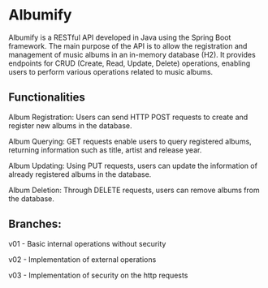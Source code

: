 
# Albumify

Albumify is a RESTful API developed in Java using the Spring Boot framework. The main purpose of the API is to allow the registration and management of music albums in an in-memory database (H2). It provides endpoints for CRUD (Create, Read, Update, Delete) operations, enabling users to perform various operations related to music albums.

## Functionalities

Album Registration: Users can send HTTP POST requests to create and register new albums in the database.

Album Querying: GET requests enable users to query registered albums, returning information such as title, artist and release year.

Album Updating: Using PUT requests, users can update the information of already registered albums in the database.

Album Deletion: Through DELETE requests, users can remove albums from the database.

## Branches:

v01 - Basic internal operations without security

v02 - Implementation of external operations

v03 - Implementation of security on the http requests